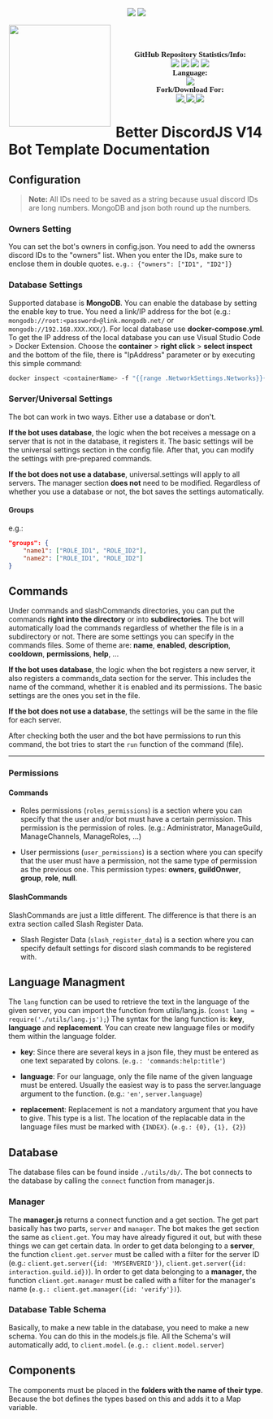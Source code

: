 <p align="center">
    <img src="https://forthebadge.com/images/badges/powered-by-electricity.svg" />
    <img src="https://forthebadge.com/images/badges/powered-by-black-magic.svg" />
</p>

<p align="center">
	<img src="https://media.discordapp.net/attachments/781636061000368209/1010141641836855376/0_E7ioyfbvAEI4v8ta.jpeg?width=960&height=540" height="200" style="float: left; margin: 0px 10px 15px 1px;"/> <a style="font-size: 20px"> <a style="font-size: 30px"><br>
</p>

<p align="center">
    <a style="font-size:15px;font-family:verdana"><b>GitHub Repository Statistics/Info:</b></a><br>
    <img src="https://img.shields.io/github/forks/Da4ndo/Better-DiscordJS-V14-Bot-Template?label=Forks&color=lime&logo=githubactions&logoColor=lime">
    <img src="https://img.shields.io/github/stars/Da4ndo/Better-DiscordJS-V14-Bot-Template?label=Stars&color=yellow&logo=reverbnation&logoColor=yellow">
    <img src="https://img.shields.io/github/license/Da4ndo/Better-DiscordJS-V14-Bot-Template?label=License&color=808080&logo=gitbook&logoColor=808080">
    <img src="https://img.shields.io/github/issues/Da4ndo/Better-DiscordJS-V14-Bot-Template?label=Issues&color=red&logo=ifixit&logoColor=red">
    <br>
    <a style="font-size:15px;font-family:verdana"><b>Language:</b></a><br>
    <img src="https://img.shields.io/badge/JavaScript-100000?label=Made%20with:&style=flat&logo=javascript&color=yellow">
    <br>
    <a style="font-size:15px;font-family:verdana"><b>Fork/Download For:</b></a><br>
    <a href="https://replit.com/github/Da4ndo/Better-DiscordJS-V14-Bot-Template">
        <img src="https://img.shields.io/badge/Repl.it-100000?label=Fork%20on:&style=flat&logo=replit&color=808080&logoColor=white">
    </a>
    <a href="https://github.com/Da4ndo/Better-DiscordJS-V14-Bot-Template/archive/refs/heads/main.zip">
        <img src="https://img.shields.io/badge/Visual Studio Code-100000?label=Download%20for:&style=flat&logo=visual studio code&color=blue&logoColor=007ACC">
    </a>
    <a href="https://github.com/Da4ndo/Better-DiscordJS-V14-Bot-Template/fork">
        <img src="https://img.shields.io/badge/GitHub-100000?label=Fork%20on:&style=flat&logo=github&color=808080">
    </a>
</p>

# Better DiscordJS V14 Bot Template Documentation

## Configuration

> **Note:** All IDs need to be saved as a string because usual discord IDs are long numbers. MongoDB and json both round up the numbers.

### Owners Setting

You can set the bot's owners in config.json. You need to add the ownerss discord IDs to the "owners" list. When you enter the IDs, make sure to enclose them in double quotes. `e.g.: {"owners": ["ID1", "ID2"]}`

### Database Settings

Supported database is **MongoDB**. You can enable the database by setting the enable key to true. You need a link/IP address for the bot (e.g.: `mongodb://root:<password>@link.mongodb.net/` or `mongodb://192.168.XXX.XXX/`). For local database use **docker-compose.yml**. To get the IP address of the local database you can use Visual Studio Code > Docker Extension. Choose the **container** > **right click** > **select inspect** and the bottom of the file, there is "IpAddress" parameter or by executing this simple command:
```bash
docker inspect <containerName> -f "{{range .NetworkSettings.Networks}}{{.IPAddress}}{{end}}"
```

### Server/Universal Settings

The bot can work in two ways. Either use a database or don't. 

**If the bot uses database**, the logic when the bot receives a message on a server that is not in the database, it registers it. The basic settings will be the universal settings section in the config file. After that, you can modify the settings with pre-prepared commands. 

**If the bot does not use a database**, universal.settings will apply to all servers. The manager section **does not** need to be modified. Regardless of whether you use a database or not, the bot saves the settings automatically.

#### Groups

e.g.: 
```json
"groups": {
    "name1": ["ROLE_ID1", "ROLE_ID2"],
    "name2": ["ROLE_ID1", "ROLE_ID2"]
}
```

## Commands

Under commands and slashCommands directories, you can put the commands **right into the directory** or into **subdirectories**. The bot will automatically load the commands regardless of whether the file is in a subdirectory or not. There are some settings you can specify in the commands files. Some of theme are: **name**, **enabled**, **description**, **cooldown**, **permissions**, **help**, ...

**If the bot uses database**, the logic when the bot registers a new server, it also registers a commands_data section for the server. This includes the name of the command, whether it is enabled and its permissions. The basic settings are the ones you set in the file. 

**If the bot does not use a database**, the settings will be the same in the file for each server.

After checking both the user and the bot have permissions to run this command, the bot tries to start the `run` function of the command (file).

---
### Permissions

#### Commands

- Roles permissions (`roles_permissions`) is a section where you can specify that the user and/or bot must have a certain permission. This permission is the permission of roles. (e.g.: Administrator, ManageGuild, ManageChannels, ManageRoles, ...)

- User permissions (`user_permissions`) is a section where you can specify that the user must have a permission, not the same type of permission as the previous one. This permission types: **owners**, **guildOnwer**, **group**, **role**, **null**.

#### SlashCommands

SlashCommands are just a little different. The difference is that there is an extra section called Slash Register Data.
- Slash Register Data (`slash_register_data`) is a section where you can specify default settings for discord slash commands to be registered with.

## Language Managment

The `lang` function can be used to retrieve the text in the language of the given server, you can import the function from utils/lang.js. (`const lang = require('./utils/lang.js');`)
The syntax for the lang function is: **key**, **language** and **replacement**. You can create new language files or modify them within the language folder. 
- **key**: Since there are several keys in a json file, they must be entered as one text separated by colons. (`e.g.: 'commands:help:title'`)

- **language**: For our language, only the file name of the given language must be entered. Usually the easiest way is to pass the server.language argument to the function. (e.g.: `'en'`, `server.language`)

- **replacement**: Replacement is not a mandatory argument that you have to give. This type is a list. The location of the replacable data in the language files must be marked with `{INDEX}`. (`e.g.: {0}, {1}, {2}`)

## Database

The database files can be found inside `./utils/db/`. The bot connects to the database by calling the `connect` function from manager.js.

### Manager

The **manager.js** returns a connect function and a get section. The get part basically has two parts, `server` and `manager`. The bot makes the get section the same as `client.get`. You may have already figured it out, but with these things we can get certain data. In order to get data belonging to a **server**, the function `client.get.server` must be called with a filter for the server ID (e.g.: `client.get.server({id: 'MYSERVERID'})`, `client.get.server({id: interaction.guild.id})`). In order to get data belonging to a **manager**, the function `client.get.manager` must be called with a filter for the manager's name (`e.g.: client.get.manager({id: 'verify'})`).

### Database Table Schema

Basically, to make a new table in the database, you need to make a new schema. You can do this in the models.js file. All the Schema's will automatically add, to `client.model`. (`e.g.: client.model.server`)

## Components

The components must be placed in the **folders with the name of their type**. Because the bot defines the types based on this and adds it to a Map variable. 
